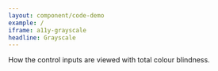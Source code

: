 ```yaml
---
layout: component/code-demo
example: /
iframe: a11y-grayscale
headline: Grayscale
---
```



How the control inputs are viewed with total colour blindness.

